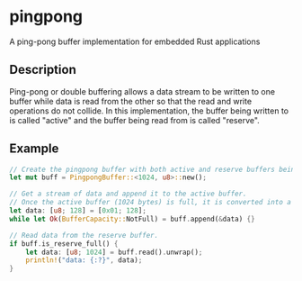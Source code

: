 # pingpong

A ping-pong buffer implementation for embedded Rust applications

## Description

Ping-pong or double buffering allows a data stream to be written to one buffer while data is read from the other so that the read and write operations do not collide. In this implementation, the buffer being written to is called "active" and the buffer being read from is called "reserve".


## Example

```rust
// Create the pingpong buffer with both active and reserve buffers being 1024 elements long
let mut buff = PingpongBuffer::<1024, u8>::new();

// Get a stream of data and append it to the active buffer.
// Once the active buffer (1024 bytes) is full, it is converted into a reserve buffer.
let data: [u8; 128] = [0x01; 128];
while let Ok(BufferCapacity::NotFull) = buff.append(&data) {}

// Read data from the reserve buffer.
if buff.is_reserve_full() {
    let data: [u8; 1024] = buff.read().unwrap();
    println!("data: {:?}", data);
}
```
